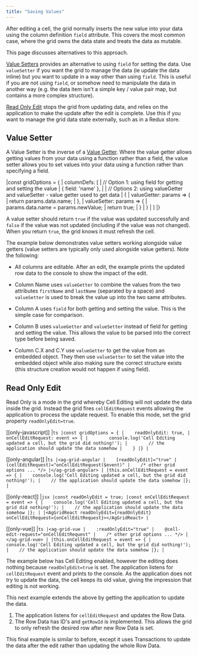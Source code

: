 ```yaml
---
title: "Saving Values"
---
```


After editing a cell, the grid normally inserts the new value into your data using the column definition `field` attribute. This covers the most common case, where the grid owns the data state and treats the data as mutable.

This page discusses alternatives to this approach.

[Value Setters](/value-setters/#value-setter) provides an alternative to using `field` for setting the data. Use `valueSetter` if you want the grid to manage the data (ie update the data inline) but you want to update in a way other than using `field`. This is useful if you are not using `field`, or somehow need to manipulate the data in another way (e.g. the data item isn't a simple key / value pair map, but contains a more complex structure).

[Read Only Edit](/value-setters/#read-only-edit) stops the grid from updating data, and relies on the application to make the update after the edit is complete. Use this if you want to manage the grid data state externally, such as in a Redux store.

## Value Setter

A Value Setter is the inverse of a [Value Getter](/value-getters/). Where the value getter allows getting values from your data using a function rather than a field, the value setter allows you to set values into your data using a function rather than specifying a field.

<snippet>
|const gridOptions = {
|    columnDefs: [
|        // Option 1: using field for getting and setting the value
|        { field: 'name' },
|
|        // Options 2: using valueGetter and valueSetter - value getter used to get data
|        {
|            valueGetter: params => {
|                return params.data.name;
|            },
|            valueSetter: params => {
|                params.data.name = params.newValue;
|                return true;
|            }
|        }
|    ]
|}
</snippet>

A value setter should return `true` if the value was updated successfully and `false` if the value was not updated (including if the value was not changed). When you return `true`, the grid knows it must refresh the cell.

<api-documentation source='column-properties/properties.json' section="editing" names='["valueSetter"]' ></api-documentation>

The example below demonstrates value setters working alongside value getters
(value setters are typically only used alongside value getters). Note
the following:

- All columns are editable. After an edit, the example prints the updated row data to the console to show the impact of the edit.

- Column Name uses `valueGetter` to combine the values from the two attributes `firstName` and `lastName` (separated by a space) and `valueSetter` is used to break the value up into the two same attributes.

- Column A uses `field` for both getting and setting the value. This is the simple case for comparison.

- Column B uses `valueGetter` and `valueSetter` instead of field for getting and setting the value. This allows the value to be parsed into the correct type before being saved.

- Column C.X and C.Y use `valueGetter` to get the value from an embedded object. They then use `valueSetter` to set the value into the embedded object while also making sure the correct structure exists (this structure creation would not happen if using field).

<grid-example title='Value Setters' name='example-setters' type='generated'></grid-example>

## Read Only Edit

Read Only is a mode in the grid whereby Cell Editing will not update the data inside the grid. Instead the grid fires `cellEditRequest` events allowing the application to process the update request. To enable this mode, set the grid property `readOnlyEdit=true`.

[[only-javascript]]
|```ts
|const gridOptions = {
|    readOnlyEdit: true,
|    onCellEditRequest: event => {
|        console.log('Cell Editing updated a cell, but the grid did nothing!');
|        // the application should update the data somehow
|    }
|}
|```

[[only-angular]]
|```ts
|<ag-grid-angular
|    [readOnlyEdit]="true"
|    (cellEditRequest)="onCellEditRequest($event)"
|    /* other grid options ... */>
|</ag-grid-angular>
|
|this.onCellEditRequest = event => {
|    console.log('Cell Editing updated a cell, but the grid did nothing!');
|    // the application should update the data somehow
|};
|```


[[only-react]]
|```jsx
|const readOnlyEdit = true;
|const onCellEditRequest = event => {
|    console.log('Cell Editing updated a cell, but the grid did nothing!');
|    // the application should update the data somehow
|};
|
|<AgGridReact readOnlyEdit={readOnlyEdit} onCellEditRequest={onCellEditRequest}></AgGridReact>
|```


[[only-vue]]
|```ts
|<ag-grid-vue
|    :readOnlyEdit="true"
|    @cell-edit-request="onCellEditRequest"
|    /* other grid options ... */>
|</ag-grid-vue>
|
|this.onCellEditRequest = event => {
|    console.log('Cell Editing updated a cell, but the grid did nothing!');
|    // the application should update the data somehow
|};
|```

The example below has Cell Editing enabled, however the editing does nothing because `readOnlyEdit=true` is set. The application listens for `cellEditRequest` event and prints to the console. As the application does not try to update the data, the cell keeps its old value, giving the impression that editing is not working.

<grid-example title='Read Only Edit - Not Implemented' name='read-only' type='generated' options='{"exampleHeight": 350}'></grid-example>

This next example extends the above by getting the application to update the data.

1. The application listens for `cellEditRequest` and updates the Row Data.
1. The Row Data has ID's and `getRowId` is implemented. This allows the grid to only refresh the desired row after new Row Data is set.

<grid-example title='Read Only Edit - Row Data' name='read-only-row-data' type='generated'></grid-example>

This final example is similar to before, except it uses Transactions to update the data after the edit rather than updating the whole Row Data.

<grid-example title='Read Only Edit - Transactions' name='read-only-transactions' type='generated'></grid-example>
